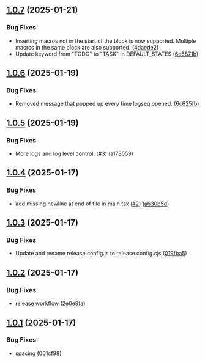 ## [1.0.7](https://github.com/AlonX2/BetterWorkflow/compare/v1.0.6...v1.0.7) (2025-01-21)


### Bug Fixes

* Inserting macros not in the start of the block is now supported. Multiple macros in the same block are also supported. ([4daede2](https://github.com/AlonX2/BetterWorkflow/commit/4daede2c4cf3afe827e89964613a83f183e364ab))
* Update keyword from "TODO" to "TASK" in DEFAULT_STATES ([6e6871b](https://github.com/AlonX2/BetterWorkflow/commit/6e6871b3e968abff65bece8ed853951ce5a37215))

## [1.0.6](https://github.com/AlonX2/BetterWorkflow/compare/v1.0.5...v1.0.6) (2025-01-19)


### Bug Fixes

* Removed message that popped up every time logseq opened. ([6c625fb](https://github.com/AlonX2/BetterWorkflow/commit/6c625fbe73f124c61fdf6eae41f93a6603845656))

## [1.0.5](https://github.com/AlonX2/BetterWorkflow/compare/v1.0.4...v1.0.5) (2025-01-19)


### Bug Fixes

* More logs and log level control. ([#3](https://github.com/AlonX2/BetterWorkflow/issues/3)) ([a173559](https://github.com/AlonX2/BetterWorkflow/commit/a1735596522e5c9632d74992bd4e6b4327ebe72e))

## [1.0.4](https://github.com/AlonX2/BetterWorkflow/compare/v1.0.3...v1.0.4) (2025-01-17)


### Bug Fixes

* add missing newline at end of file in main.tsx ([#2](https://github.com/AlonX2/BetterWorkflow/issues/2)) ([a630b5d](https://github.com/AlonX2/BetterWorkflow/commit/a630b5dd8bf0bae0735fd7655b28c5d1f514c9a1))

## [1.0.3](https://github.com/AlonX2/BetterWorkflow/compare/v1.0.2...v1.0.3) (2025-01-17)


### Bug Fixes

* Update and rename release.config.js to release.config.cjs ([019fba5](https://github.com/AlonX2/BetterWorkflow/commit/019fba5643e34155b5c16f607a038a94d212437e))

## [1.0.2](https://github.com/AlonX2/BetterWorkflow/compare/v1.0.1...v1.0.2) (2025-01-17)


### Bug Fixes

* release workflow ([2e0e9fa](https://github.com/AlonX2/BetterWorkflow/commit/2e0e9fa1bf264de92c7e30b9294ab1c3a11327f3))

## [1.0.1](https://github.com/AlonX2/BetterWorkflow/compare/v1.0.0...v1.0.1) (2025-01-17)


### Bug Fixes

* spacing ([001cf98](https://github.com/AlonX2/BetterWorkflow/commit/001cf9852bb3a0ea17a1d3690174f8eec14ddaf2))
